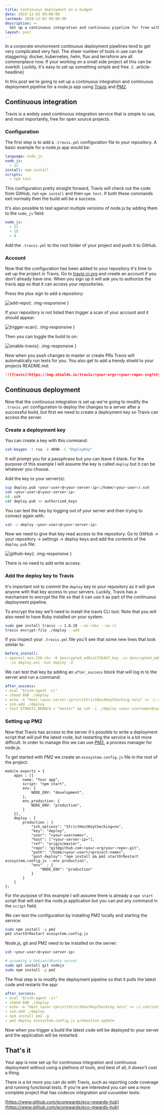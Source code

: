 ```yaml
---
title: Continuous deployment on a budget
date: 2019-12-03 09:00:00
lastmod: 2019-12-03 09:00:00
description: >-
  Set up a continuous integration and continuous pipeline for free with Travis and PM2
layout: post
---
```


In a corporate environment continuous deployment pipelines tend to get very complicated very fast. The sheer number of tools in use can be staggering: docker, kubernetes, helm, flux and terraform are all commonplace now. If your working on a small side project all this can be overkill. Luckily, it's easy to set up something simple and free.
{: .article-headline}

In this post we're going to set up a continuous integration and continuous deployment pipeline for a node.js app using [Travis](https://travis-ci.org) and [PM2](https://pm2.keymetrics.io/).

## Continuous integration

Travis is a widely used continuous integration service that is simple to use, and most importantly, free for open source projects.

### Configuration

The first step is to add a `.travis.yml` configuration file to your repository. A basic example for a node.js app would be:

```yaml
language: node_js
node_js:
  - 12
install: npm install
scripts:
  - npm test
```

This configuration pretty straight forward, Travis will check out the code from GitHub, run `npm install` and then `npm test`. If both these commands exit normally then the build will be a success.

It's also possible to test against multiple versions of node.js by adding them to the `node_js` field:

```yaml
node_js:
  - 12
  - 10
  - 8
```

Add the `.travis.yml` to the root folder of your project and push it to GitHub.

### Account

Now that the configuration has been added to your repository it's time to set up the project in Travis. Go to [travis-ci.org](https://travis-ci.org) and create an account if you don't already have one. When you sign up it will ask you to authorize the travis app so that it can access your repositories.

Press the plus sign to add a repository:

![add-repo](/asset/img/continuous-deployment-on-a-budget/1.png){: .img-responsive }

If your repository is not listed then trigger a scan of your account and it should appear.

![trigger-scan](/asset/img/continuous-deployment-on-a-budget/2.png){: .img-responsive }

Then you can toggle the build to on:

![enable-travis](/asset/img/continuous-deployment-on-a-budget/3.png){: .img-responsive }

Now when you push changes to master or create PRs Travis will automatically run tests for you. You also get to add a trendy shield to your projects README.md:

```md
[![Travis](https://img.shields.io/travis/<your-org>/<your-repo>.svg?style=flat-square)](https://travis-ci.org/<your-org>/<your-repo>)
```

## Continuous deployment

Now that the continuous integration is set up we're going to modify the `.travis.yml` configuration to deploy the changes to a server after a successful build, but first we need to create a deployment key so Travis can access the server.

### Create a deployment key

You can create a key with this command:

```bash
ssh-keygen -t rsa -b 4096 -C "DeployKey"
```

It will prompt you for a passphrase but you can leave it blank. For the purpose of this example I will assume the key is called `deploy` but it can be whatever you choose.

Add the key to your server(s):

```bash
scp deploy.pub <your-user>@<your-server-ip>:/home/<your-user>/.ssh
ssh <your-user>@<your-server-ip>
cd .ssh
cat deploy.pub >> authorized_keys
```

You can test the key by logging out of your server and then trying to connect again with:

```bash
ssh -i deploy <your-user>@<your-server-ip>
```

Now we need to give that key read access to the repository. Go to GitHub -> your repository -> settings -> deploy keys and add the contents of the `deploy.pub` file:

![github-key](/asset/img/continuous-deployment-on-a-budget/5.png){: .img-responsive }

There is no need to add write access.

### Add the deploy key to Travis

It's important not to commit the `deploy` key to your repository as it will give anyone with that key access to your servers. Luckily, Travis has a mechanism to encrypt the file so that it can use it as part of the continuous deployment pipeline.

To encrypt the key we'll need to install the travis CLI tool. Note that you will also need to have Ruby installed on your system.

```bash
sudo gem install travis -v 1.8.10 --no-rdoc --no-ri
travis encrypt-file ./deploy --add
```

If you inspect your `.travis.yml` file you'll see that some new lines that look similar to:

```yaml
before_install:
- openssl aes-256-cbc -K $encrypted_ad8ca1f2b447_key -iv $encrypted_ad8ca1f2b447_iv
  -in deploy.enc -out deploy -d
```

We can test that key by adding an `after_success` block that will log in to the server and run a command:

```yaml
after_success:
- eval "$(ssh-agent -s)"
- chmod 600 ./deploy
- echo -e "Host <your-server-ip>\n\tStrictHostKeyChecking no\n" >> ~/.ssh/config
- ssh-add ./deploy
- test $TRAVIS_BRANCH = "master" && ssh -i ./deploy <your-username>@<your-server-ip> pwd
```

### Setting up PM2

Now that Travis has access to the server it's possible to write a deployment script that will pull the latest code, but restarting the service is a bit more difficult. In order to manage this we can use [PM2](https://pm2.keymetrics.io/), a process manager for node.js.

To get started with PM2 we create an `ecosystem.config.js` file in the root of the project:

```
module.exports = {
    apps : [{
        name: "Your app",
        script: "npm start",
        env: {
            NODE_ENV: "development",
        },
        env_production: {
            NODE_ENV: "production",
        }
    }],
    deploy : {
        production : {
            "ssh_options": "StrictHostKeyChecking=no",
            "key": "deploy",
            "user": "<your-username>",
            "host": ["<your-server-ip>"],
            "ref": "origin/master",
            "repo": "git@github.com:<your-org/your-repo>.git",
            "path": "/home/<your-user>/<project-name>",
            "post-deploy": "npm install && pm2 startOrRestart ecosystem.config.js --env production",
            "env"  : {
                "NODE_ENV": "production"
            }
        }
    }
};
```

For the purpose of this example I will assume there is already a `npm start` script that will start the node.js application but you can put any command in the `script` field.

We can test the configuration by installing PM2 locally and starting the service:

```bash
sudo npm install -g pm2
pm2 startOrRestart ecosystem.config.js
```

Node.js, git and PM2 need to be installed on the server:

```bash
ssh <your-user>@<your-server-ip>

# assuming a Debian/Ubuntu server
sudo apt install git nodejs
sudo npm install -g pm2
```

The final step is to modify the deployment pipeline so that it pulls the latest code and restarts the app:

```yaml
after_success:
- eval "$(ssh-agent -s)"
- chmod 600 ./deploy
- echo -e "Host <your-ip>\n\tStrictHostKeyChecking no\n" >> ~/.ssh/config
- ssh-add ./deploy
- npm install pm2 -g
- pm2 deploy ecosystem.config.js production update
```

Now when you trigger a build the latest code will be deployed to your server and the application will be restarted.

## That's it

Your app is now set up for continuous integration and continuous deployment without using a plethora of tools, and best of all, it doesn't cost a thing.

There is a lot more you can do with Travis, such as reporting code coverage and running functional tests. If you're are interested you can see a more complete project that has codecov integration and cucumber tests:

[https://www.github.com/ecorewards/eco-rewards-hub](https://www.github.com/ecorewards/eco-rewards-hub)
